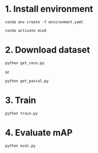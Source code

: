 # 1. Install environment

`conda env create -f environment.yaml`

`conda activate miod`

# 2. Download dataset

`python get_coco.py`

or

`python get_pascal.py`

# 3. Train

`python train.py`

# 4. Evaluate mAP

`python eval.py`
